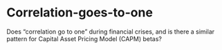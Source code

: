 # Correlation-goes-to-one
Does “correlation go to one” during financial crises, and is there a similar pattern for Capital Asset Pricing Model (CAPM) betas?
